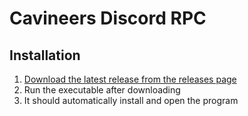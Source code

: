 # Cavineers Discord RPC

## Installation
1. [Download the latest release from the releases page](https://github.com/cavineers/cav-rpc/releases)
1. Run the executable after downloading
1. It should automatically install and open the program